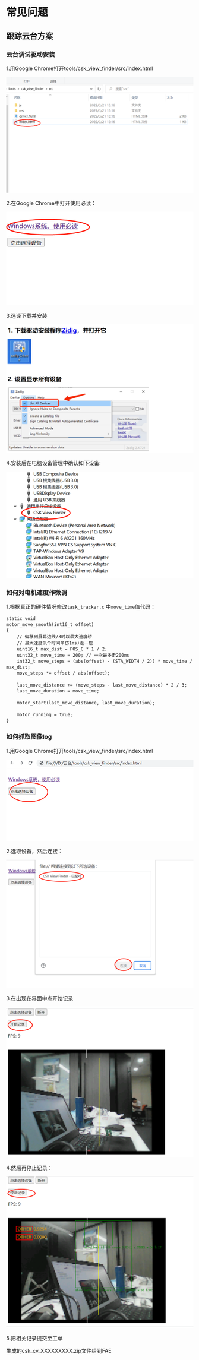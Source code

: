 
# 常见问题

## 跟踪云台方案

### 云台调试驱动安装

1.用Google Chrome打开tools/csk_view_finder/src/index.html

![image-20220321154928531](./files/sit02.png)

2.在Google Chrome中打开使用必读：

![image-20220321155039427](./files/sit03.png)

3.选译下载并安装

![image-20220321155133696](./files/sit04.png)


4.安装后在电脑设备管理中确认如下设备:

![image-20220321155213355](./files/sit05.png)

### 如何对电机速度作微调

1.根据真正的硬件情况修改`task_tracker.c` 中`move_time`值代码：

```
static void
motor_move_smooth(int16_t offset)
{
	// 偏移到屏幕边线/3时以最大速度轿
	// 最大速度䶿个时间单仿1ms)走一櫿
	uint16_t max_dist = POS_C * 1 / 2;
	uint32_t move_time = 200; // 一次最多走200ms
	int32_t move_steps = (abs(offset) - (STA_WIDTH / 2)) * move_time / max_dist;
	move_steps *= offset / abs(offset);

	last_move_distance += (move_steps - last_move_distance) * 2 / 3;
	last_move_duration = move_time;

	motor_start(last_move_distance, last_move_duration);

	motor_running = true;
}
```



### 如何抓取图像log

1.用Google Chrome打开tools/csk_view_finder/src/index.html

![](./files/sit09.png)



2.选取设备，然后连接：

![](./files/sit10.png)

3.在出现在界面中点开始记录

![](./files/sit11.png)

4.然后再停止记录：

![](./files/sit12.png)



5.把相关记录提交至工单

生成的csk_cv_XXXXXXXXX.zip文件给到FAE






